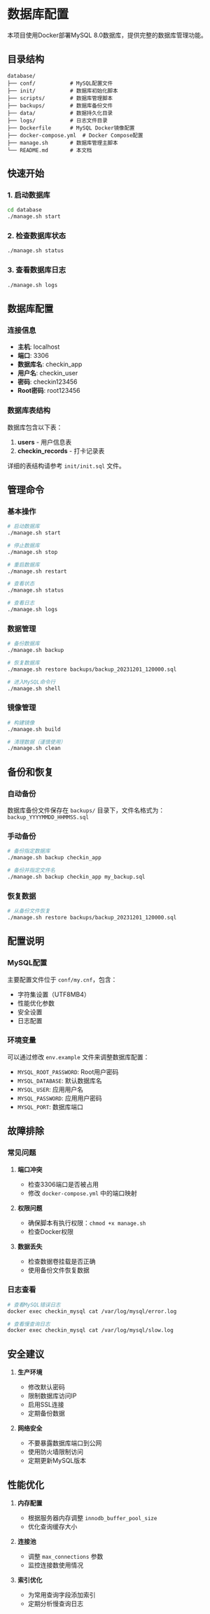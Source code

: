 # 数据库配置

本项目使用Docker部署MySQL 8.0数据库，提供完整的数据库管理功能。

## 目录结构

```
database/
├── conf/           # MySQL配置文件
├── init/           # 数据库初始化脚本
├── scripts/        # 数据库管理脚本
├── backups/        # 数据库备份文件
├── data/           # 数据持久化目录
├── logs/           # 日志文件目录
├── Dockerfile      # MySQL Docker镜像配置
├── docker-compose.yml  # Docker Compose配置
├── manage.sh       # 数据库管理主脚本
└── README.md       # 本文档
```

## 快速开始

### 1. 启动数据库

```bash
cd database
./manage.sh start
```

### 2. 检查数据库状态

```bash
./manage.sh status
```

### 3. 查看数据库日志

```bash
./manage.sh logs
```

## 数据库配置

### 连接信息

- **主机**: localhost
- **端口**: 3306
- **数据库名**: checkin_app
- **用户名**: checkin_user
- **密码**: checkin123456
- **Root密码**: root123456

### 数据库表结构

数据库包含以下表：

1. **users** - 用户信息表
2. **checkin_records** - 打卡记录表

详细的表结构请参考 `init/init.sql` 文件。

## 管理命令

### 基本操作

```bash
# 启动数据库
./manage.sh start

# 停止数据库
./manage.sh stop

# 重启数据库
./manage.sh restart

# 查看状态
./manage.sh status

# 查看日志
./manage.sh logs
```

### 数据管理

```bash
# 备份数据库
./manage.sh backup

# 恢复数据库
./manage.sh restore backups/backup_20231201_120000.sql

# 进入MySQL命令行
./manage.sh shell
```

### 镜像管理

```bash
# 构建镜像
./manage.sh build

# 清理数据（谨慎使用）
./manage.sh clean
```

## 备份和恢复

### 自动备份

数据库备份文件保存在 `backups/` 目录下，文件名格式为：
`backup_YYYYMMDD_HHMMSS.sql`

### 手动备份

```bash
# 备份指定数据库
./manage.sh backup checkin_app

# 备份并指定文件名
./manage.sh backup checkin_app my_backup.sql
```

### 恢复数据

```bash
# 从备份文件恢复
./manage.sh restore backups/backup_20231201_120000.sql
```

## 配置说明

### MySQL配置

主要配置文件位于 `conf/my.cnf`，包含：

- 字符集设置（UTF8MB4）
- 性能优化参数
- 安全设置
- 日志配置

### 环境变量

可以通过修改 `env.example` 文件来调整数据库配置：

- `MYSQL_ROOT_PASSWORD`: Root用户密码
- `MYSQL_DATABASE`: 默认数据库名
- `MYSQL_USER`: 应用用户名
- `MYSQL_PASSWORD`: 应用用户密码
- `MYSQL_PORT`: 数据库端口

## 故障排除

### 常见问题

1. **端口冲突**
   - 检查3306端口是否被占用
   - 修改 `docker-compose.yml` 中的端口映射

2. **权限问题**
   - 确保脚本有执行权限：`chmod +x manage.sh`
   - 检查Docker权限

3. **数据丢失**
   - 检查数据卷挂载是否正确
   - 使用备份文件恢复数据

### 日志查看

```bash
# 查看MySQL错误日志
docker exec checkin_mysql cat /var/log/mysql/error.log

# 查看慢查询日志
docker exec checkin_mysql cat /var/log/mysql/slow.log
```

## 安全建议

1. **生产环境**
   - 修改默认密码
   - 限制数据库访问IP
   - 启用SSL连接
   - 定期备份数据

2. **网络安全**
   - 不要暴露数据库端口到公网
   - 使用防火墙限制访问
   - 定期更新MySQL版本

## 性能优化

1. **内存配置**
   - 根据服务器内存调整 `innodb_buffer_pool_size`
   - 优化查询缓存大小

2. **连接池**
   - 调整 `max_connections` 参数
   - 监控连接数使用情况

3. **索引优化**
   - 为常用查询字段添加索引
   - 定期分析慢查询日志 